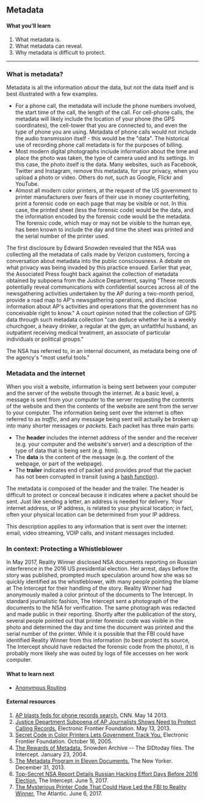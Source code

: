 ## Metadata

#### What you'll learn

1. What metadata is.
1. What metadata can reveal.
1. Why metadata is difficult to protect.

---

### What is metadata?

Metadata is all the information *about* the data, but not the data itself and is best illustrated with a few examples.
* For a phone call, the metadata will include the phone numbers involved, the start time of the call, the length of the call. For cell-phone calls, the metadata will likely include the location of your phone (the GPS coordinates), the cell-tower that you are connected to, and even the type of phone you are using.  Metadata of phone calls would not include the audio transmission itself - this would be the "data".  The historical use of recording phone call metadata is for the purposes of billing. 
* Most modern digital photographs include information about the time and place the photo was taken, the type of camera used and its settings.  In this case, the photo itself is the data.  Many websites, such as Facebook, Twitter and Instagram, remove this metadata, for your privacy, when you upload a photo or video.  Others do not, such as Google, Flickr and YouTube.
* Almost all modern color printers, at the request of the US government to printer manufacturers over fears of their use in money counterfeiting, print a forensic code on each page that may be visible or not.  In this case, the printed sheet (less the forensic code) would be the data, and the information encoded by the forensic code would be the metadata. The forensic code, which may or may not be visible to the human eye, has been known to include the day and time the sheet was printed and the serial number of the printer used.

The first disclosure by Edward Snowden revealed that the NSA was collecting all the metadata of calls made by Verizon customers, forcing a conversation about metadata into the public consciousness. A debate on what privacy was being invaded by this practice ensued.  Earlier that year, the Associated Press fought back against the collection of metadata obtained by subpoena from the Justice Department, saying "These records potentially reveal communications with confidential sources across all of the newsgathering activities undertaken by the AP during a two-month period, provide a road map to AP's newsgathering operations, and disclose information about AP's activities and operations that the government has no conceivable right to know." A court opinion noted that the collection of GPS data through such metadata collection "can deduce whether he is a weekly churchgoer, a heavy drinker, a regular at the gym, an unfaithful husband, an outpatient receiving medical treatment, an associate of particular individuals or political groups."

The NSA has referred to, in an internal document, as metadata being one of the agency's "most useful tools."

### Metadata and the internet

When you visit a website, information is being sent between your computer and the server of the website through the internet. At a basic level, a message is sent from your computer to the server requesting the contents of the website and then the contents of the website are sent from the server to your computer.  The information being sent over the internet is often referred to as *traffic*, and any message being sent will actually be broken up into many shorter messages or *packets*. Each packet has three main parts:
* The **header** includes the internet address of the sender and the receiver (e.g. your computer and the website's server) and a description of the type of data that is being sent (e.g. html).
* The **data** is the content of the message (e.g. the content of the webpage, or part of the webpage).
* The **trailer**  indicates end of packet and provides proof that the packet has not been corrupted in transit (using a [hash function](1-4_cryptographic-hash.md)).

The metadata is composed of the header and the trailer.  The header is difficult to protect or conceal because it indicates where a packet should be sent.  Just like sending a letter, an address is needed for delivery.  Your internet address, or IP address, is related to your physical location; in fact, often your physical location can be determined from your IP address.

This description applies to any information that is sent over the internet: email, video streaming, VOIP calls, and instant messages included.

### In context: Protecting a Whistleblower

In May 2017, Reality Winner disclosed NSA documents reporting on Russian interference in the 2016 US presidential election.  Her arrest, days before the story was published, prompted much speculation around how she was so quickly identified as the whistleblower, with many people pointing the blame at The Intercept for their handling of the story.  Reality Winner had anonymously mailed a color printout of the documents to The Intercept.  In standard journalistic fashion, The Intercept sent a photograph of the documents to the NSA for verification.  The same photograph was redacted and made public in their reporting.  Shortly after the publication of the story, several people pointed out that printer forensic code was visible in the photo and determined the day and time the document was printed and the serial number of the printer.  While it is possible that the FBI could have identified Reality Winner from this information (to best protect its source, The Intercept should have redacted the forensic code from the photo), it is probably more likely she was outed by logs of file accesses on her work computer.

#### What to learn next

* [Anonymous Routing](1-a10_anonymous-routing.md)


#### External resources

1. [AP blasts feds for phone records search.](http://www.cnn.com/2013/05/13/us/justice-ap-phones) CNN. May 14 2013.
1. [Justice Department Subpoena of AP Journalists Shows Need to Protect Calling Records.](https://www.eff.org/deeplinks/2013/05/doj-subpoena-ap-journalists-shows-need-protect-calling-records) Electronic Frontier Foundation. May 13, 2013.
1. [Secret Code in Color Printers Lets Government Track You.](https://www.eff.org/press/archives/2005/10/16) Electronic Frontier Foundation. October 16, 2005.
1. [The Rewards of Metadata.](https://theintercept.com/snowden-sidtoday/3232989-the-rewards-of-metadata/) Snowden Archive -- The SIDtoday files. The Intercept. January 23, 2004. 
1. [The Metadata Program in Eleven Documents.](https://www.newyorker.com/news/daily-comment/the-metadata-program-in-eleven-documents) The New Yorker.  December 31, 2013.
1. [Top-Secret NSA Report Details Russian Hacking Effort Days Before 2016 Election.](https://theintercept.com/2017/06/05/top-secret-nsa-report-details-russian-hacking-effort-days-before-2016-election/) The Intercept. June 5, 2017.
1. [The Mysterious Printer Code That Could Have Led the FBI to Reality Winner.](https://www.theatlantic.com/technology/archive/2017/06/the-mysterious-printer-code-that-could-have-led-the-fbi-to-reality-winner/529350/
)  The Atlantic.  June 6, 2017.

